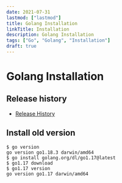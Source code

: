 ```yaml
---
date: 2021-07-31
lastmod: ["lastmod"]
title: Golang Installation
linkTitle: Installation
description: Golang Installation
tags: ["Go", "Golang", "Installation"]
draft: true
---
```


# Golang Installation

## Release history

- [Release History](https://go.dev/doc/devel/release)

## Install old version

```shell
$ go version
go version go1.18.3 darwin/amd64
$ go install golang.org/dl/go1.17@latest
$ go1.17 download
$ go1.17 version
go version go1.17 darwin/amd64
```
